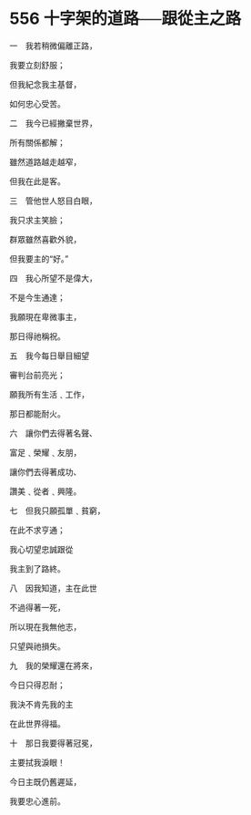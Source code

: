 # 556 十字架的道路──跟從主之路

一　我若稍微偏離正路，

我要立刻舒服；

但我紀念我主基督，

如何忠心受苦。

二　我今已經撇棄世界，

所有關係都解；

雖然道路越走越窄，

但我在此是客。

三　管他世人怒目白眼，

我只求主笑臉；

群眾雖然喜歡外貌，

但我要主的“好。”

四　我心所望不是偉大，

不是今生通達；

我願現在卑微事主，

那日得祂稱祝。

五　我今每日舉目細望

審判台前亮光；

願我所有生活﹑工作，

那日都能耐火。

六　讓你們去得著名聲、

富足﹑榮耀﹑友朋，

讓你們去得著成功、

讚美﹑從者﹑興隆。

七　但我只願孤單﹑貧窮，

在此不求亨通；

我心切望忠誠跟從

我主到了路終。

八　因我知道，主在此世

不過得著一死，

所以現在我無他志，

只望與祂損失。

九　我的榮耀還在將來，

今日只得忍耐；

我決不肯先我的主

在此世界得福。

十　那日我要得著冠冕，

主要拭我淚眼！

今日主既仍舊遲延，

我要忠心進前。

